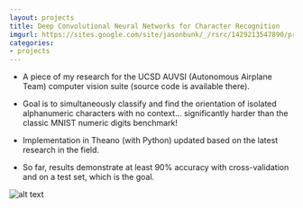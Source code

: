 ```yaml
---
layout: projects
title: Deep Convolutional Neural Networks for Character Recognition
imgurl: https://sites.google.com/site/jasonbunk/_/rsrc/1429213547890/projects/letters_oriented_csegs_example.png?height=132&width=400
categories:
- projects
---
```


* A piece of my research for the UCSD AUVSI (Autonomous Airplane Team) computer vision suite (source code is available there).
* Goal is to simultaneously classify and find the orientation of isolated alphanumeric characters with no context... significantly harder than the classic MNIST numeric digits benchmark!

* Implementation in Theano (with Python) updated based on the latest research in the field.
* So far, results demonstrate at least 90% accuracy with cross-validation and on a test set, which is the goal. 

![alt text](https://sites.google.com/site/jasonbunk/_/rsrc/1429213547890/projects/letters_oriented_csegs_example.png?height=66&width=200 "Logo Title Text 1")
